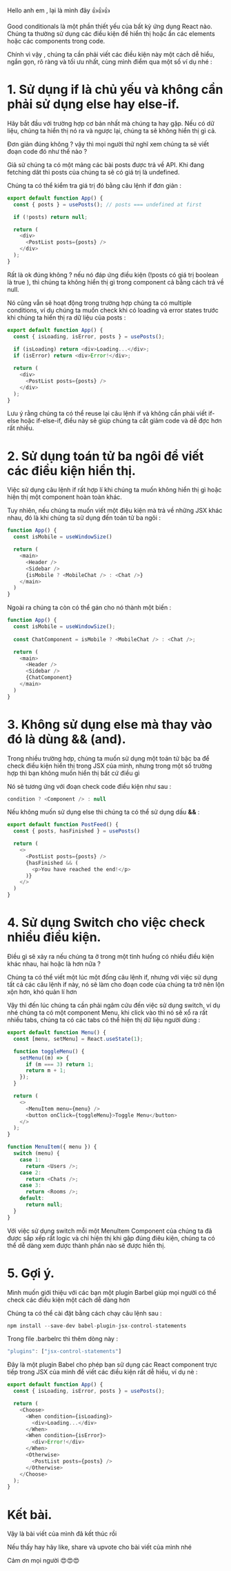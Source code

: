 Hello anh em , lại là mình đây :+1::+1::+1:

Good conditionals là một phần thiết yếu của bất kỳ ứng dụng React nào. Chúng ta thường sử dụng các điều kiện để hiển thị hoặc ẩn các elements hoặc các components trong code.

Chính vì vậy , chúng ta cần phải viết các điều kiện này một cách dễ hiểu, ngắn gọn, rõ ràng và tối ưu nhất, cùng mình điểm qua một số ví dụ nhé :

# 1. Sử dụng if là chủ yếu và không cần phải sử dụng else hay else-if.
Hãy bắt đầu với trường hợp cơ bản nhất mà chúng ta  hay gặp. Nếu có dữ liệu, chúng ta hiển thị nó ra và ngược lại, chúng ta sẽ không hiển thị gì cả.

Đơn giản đúng không ? vậy thì mọi người thử nghĩ xem chúng ta sẽ viết đoạn code đó như thế nào ?

Giả sử chúng ta có một mảng các bài posts được trả về API. Khi đang fetching dât thì posts của chúng ta sẽ có giá trị là undefined.

Chúng ta có thể kiểm tra giá trị đó bằng câu lệnh if đơn giản :

```javascript
export default function App() {
  const { posts } = usePosts(); // posts === undefined at first

  if (!posts) return null;

  return (
    <div>
      <PostList posts={posts} />
    </div>
  );
}
```

Rất là ok đúng không ? nếu nó đáp ứng điều kiện (!posts có giá trị boolean là true ), thì chúng ta không hiển thị gì trong component cả bằng cách trả về null.

Nó cũng vẫn sẽ hoạt động trong trường hợp chúng ta có multiple conditions, ví dụ chúng ta muốn check khi có loading và error states trước khi chúng ta hiển thị ra dữ liệu của posts :

```javascript
export default function App() {
  const { isLoading, isError, posts } = usePosts();
   
  if (isLoading) return <div>Loading...</div>;
  if (isError) return <div>Error!</div>;

  return (
    <div>
      <PostList posts={posts} />
    </div>
  );
}
```

Lưu ý rằng chúng ta có thể reuse lại câu lệnh if và không cần phải viết if-else hoặc if-else-if, điều này sẽ giúp chúng ta cắt giảm code và dễ đợc hơn rất nhiều.

# 2. Sử dụng toán tử ba ngôi để viết các điều kiện hiển thị.
Việc sử dụng câu lệnh if rất hợp lí khi chúng ta muốn không hiển thị gì hoặc hiện thị một component hoàn toàn khác.

Tuy nhiên, nếu chúng ta muốn viết một điệu kiện mà trả về những JSX khác nhau, đó là khi chúng ta sử dụng đến toán tử ba ngôi :

```javascript
function App() {
  const isMobile = useWindowSize()

  return (
    <main>
      <Header />
      <Sidebar />
      {isMobile ? <MobileChat /> : <Chat />}
    </main>
  )
}
```
Ngoài ra chúng ta còn có thể gán cho nó thành một biến :

```javascript
function App() {
  const isMobile = useWindowSize();
    
  const ChatComponent = isMobile ? <MobileChat /> : <Chat />;

  return (
    <main>
      <Header />
      <Sidebar />
      {ChatComponent}
    </main>
  )
}
```
# 
# 3. Không sử dụng else mà thay vào đó là dùng && (and).
Trong nhiều trường hợp, chúng ta muốn sử dụng một toán tử bậc ba để check điều kiện hiển thị trong JSX của mình, nhưng trong một số trường hợp thì bạn không muốn hiển thị bất cứ điều gì

Nó sẽ tương ứng với đoạn check code điều kiện như sau :

```javascript
condition ? <Component /> : null
```

Nếu không muốn sử dụng else thì chúng ta có thể sử dụng dấu **&&** :

```javascript
export default function PostFeed() {
  const { posts, hasFinished } = usePosts()

  return (
    <>
      <PostList posts={posts} />
      {hasFinished && (
        <p>You have reached the end!</p>
      )}
    </>
  )
}
```

# 4. Sử dụng Switch cho việc check nhiều điều kiện.

Điều gì sẽ xảy ra nếu chúng ta ở trong một tình huống có nhiều điều kiện khác nhau, hai hoặc là hơn nữa ?

Chúng ta có thể viết một lúc một đống câu lệnh if, nhưng với việc sử dụng tất cả các câu lệnh if này, nó sẽ làm cho đoạn code của chúng ta trở nên lộn xộn hơn, khó quản lí hơn

Vậy thì đến lúc chúng ta cần phải ngâm cứu đến việc sử dụng switch, ví dụ nhé chúng ta có một component Menu, khi click vào thì nó sẽ xổ ra rất nhiều tabs, chúng ta có các tabs có thể hiện thị dữ liệu người dùng :

```javascript
export default function Menu() {
  const [menu, setMenu] = React.useState(1);

  function toggleMenu() {
    setMenu((m) => {
      if (m === 3) return 1;
      return m + 1;
    });
  }

  return (
    <>
      <MenuItem menu={menu} />
      <button onClick={toggleMenu}>Toggle Menu</button>
    </>
  );
}

function MenuItem({ menu }) {
  switch (menu) {
    case 1:
      return <Users />;
    case 2:
      return <Chats />;
    case 3:
      return <Rooms />;
    default:
      return null;
  }
}
```

Với việc sử dụng switch mỗi một MenuItem Component của chúng ta đã được sắp xếp rất logic và chỉ hiện thị khi gặp đúng điêu kiện, chúng ta có thể dễ dàng xem được thành phần nào sẽ được hiển thị.

# 5. Gợi ý.

Mình muốn giới thiệu với các bạn một plugin Barbel giúp mọi người có thể check các điều kiện một cách dễ dàng hơn

Chúng ta có thể cài đặt bằng cách chạy câu lệnh sau :

```javascript
npm install --save-dev babel-plugin-jsx-control-statements
```

Trong file .barbelrc thì thêm dòng này :

```javascript
"plugins": ["jsx-control-statements"]
```

Đây là một plugin Babel cho phép bạn sử dụng các  React component trực tiếp trong JSX của mình để viết các điều kiện rất dễ hiểu, ví dụ nè :

```javascript
export default function App() {
  const { isLoading, isError, posts } = usePosts();

  return (
    <Choose>
      <When condition={isLoading}>
        <div>Loading...</div>
      </When>
      <When condition={isError}>
        <div>Error!</div>
      </When>
      <Otherwise>
        <PostList posts={posts} />
      </Otherwise>
    </Choose>
  );
}
```

# Kết bài.

Vậy là bài viết của mình đã kết thúc rồi 

Nếu thấy hay hãy like, share và upvote cho bài viết của mình nhé

Cảm ơn mọi người :heart_eyes::heart_eyes::heart_eyes: